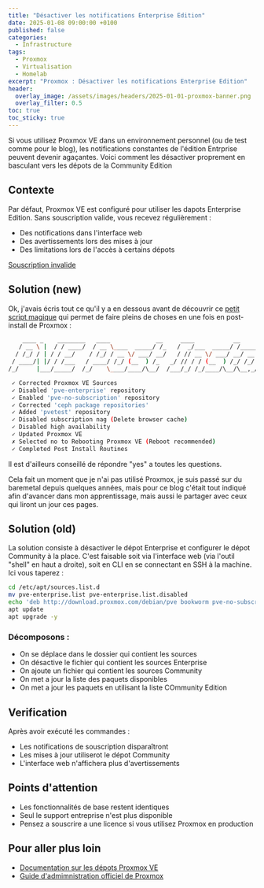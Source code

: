 ```yaml
---
title: "Désactiver les notifications Enterprise Edition"
date: 2025-01-08 09:00:00 +0100
published: false
categories:
  - Infrastructure
tags:
  - Proxmox
  - Virtualisation
  - Homelab
excerpt: "Proxmox : Désactiver les notifications Enterprise Edition"
header:
  overlay_image: /assets/images/headers/2025-01-01-proxmox-banner.png
  overlay_filter: 0.5
toc: true
toc_sticky: true
---
```


Si vous utilisez Proxmox VE dans un environnement personnel (ou de test comme pour le blog), les notifications constantes de l'édition Entrprise peuvent devenir agaçantes.
Voici comment les désactiver proprement en basculant vers les dépots de la Community Edition

## Contexte

Par défaut, Proxmox VE est configuré pour utiliser les dapots Enterprise Edition. Sans souscription valide, vous recevez régulièrement :
- Des notifications dans l'interface web
- Des avertissements lors des mises à jour
- Des limitations lors de l'accès à certains dépots

[Souscription invalide](/assets/images/posts/2025-01-proxmox/pve-invalid-sub.png)

## Solution (new)

Ok, j'avais écris tout ce qu'il y a en dessous avant de découvrir ce [petit script magique](https://community-scripts.github.io/ProxmoxVE/scripts?id=post-pve-install) qui permet de faire pleins de choses en une fois en post-install de Proxmox :

```bash
    ____ _    ________   ____             __     ____           __        ____
   / __ \ |  / / ____/  / __ \____  _____/ /_   /  _/___  _____/ /_____ _/ / /
  / /_/ / | / / __/    / /_/ / __ \/ ___/ __/   / // __ \/ ___/ __/ __ `/ / /
 / ____/| |/ / /___   / ____/ /_/ (__  ) /_   _/ // / / (__  ) /_/ /_/ / / /
/_/     |___/_____/  /_/    \____/____/\__/  /___/_/ /_/____/\__/\__,_/_/_/

 ✓ Corrected Proxmox VE Sources
 ✓ Disabled 'pve-enterprise' repository
 ✓ Enabled 'pve-no-subscription' repository
 ✓ Corrected 'ceph package repositories'
 ✓ Added 'pvetest' repository
 ✓ Disabled subscription nag (Delete browser cache)
 ✓ Disabled high availability
 ✓ Updated Proxmox VE
 ✗ Selected no to Rebooting Proxmox VE (Reboot recommended)
 ✓ Completed Post Install Routines
```

Il est d'ailleurs conseillé de répondre "yes" a toutes les questions.

Cela fait un moment que je n'ai pas utilisé Proxmox, je suis passé sur du baremetal depuis quelques années, mais pour ce blog c'était tout indiqué afin d'avancer dans mon apprentissage, mais aussi le partager avec ceux qui liront un jour ces pages.

## Solution (old)

La solution consiste à désactiver le dépot Enterprise et configurer le dépot Community à la place. C'est faisable soit via l'interface web (via l'outil "shell" en haut a droite), soit en CLI en se connectant en SSH à la machine. Ici vous taperez :

```bash
cd /etc/apt/sources.list.d
mv pve-enterprise.list pve-enterprise.list.disabled
echo 'deb http://download.proxmox.com/debian/pve bookworm pve-no-subscription' > pve-community.list
apt update
apt upgrade -y
```

### Décomposons :

- On se déplace dans le dossier qui contient les sources
- On désactive le fichier qui contient les sources Enterprise
- On ajoute un fichier qui contient les sources Community
- On met a jour la liste des paquets disponibles
- On met a jour les paquets en utilisant la liste COmmunity Edition

## Verification

Après avoir exécuté les commandes :
- Les notifications de souscription disparaîtront
- Les mises à jour utiliserot le dépot Community
- L'interface web n'affichera plus d'avertissements

## Points d'attention

- Les fonctionnalités de base restent identiques
- Seul le support entreprise n'est plus disponible
- Pensez a souscrire a une licence si vous utilisez Proxmox en production

## Pour aller plus loin

- [Documentation sur les dépots Proxmox VE](https://pve.proxmox.com/wiki/Package_Repositories)
- [Guide d'admimnistration officiel de Proxmox](https://pve.proxmox.com/pve-docs/pve-admin-guide.html)